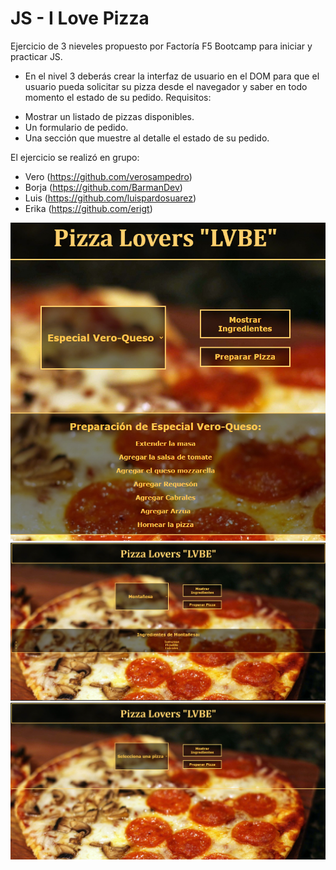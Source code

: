 # JS - I Love Pizza
Ejercicio de 3 nieveles propuesto por Factoría F5 Bootcamp para iniciar y practicar JS.

* En el nivel 3 deberás crear la interfaz de usuario en el DOM para que el usuario pueda solicitar su pizza desde el navegador y saber en todo momento el estado de su pedido.
 Requisitos:
 - Mostrar un listado de pizzas disponibles.
 - Un formulario de pedido.
 - Una sección que muestre al detalle el estado de su pedido.

El ejercicio se realizó en grupo:
- Vero (https://github.com/verosampedro)
- Borja (https://github.com/BarmanDev)
- Luis (https://github.com/luispardosuarez)
- Erika (https://github.com/erigt)

![Alt text](<Ejercicio Pizza3-2.png>)
![Alt text](<Ejercicio Pizza2-1.png>)
![Alt text](<Ejercicio Pizza-1.png>)